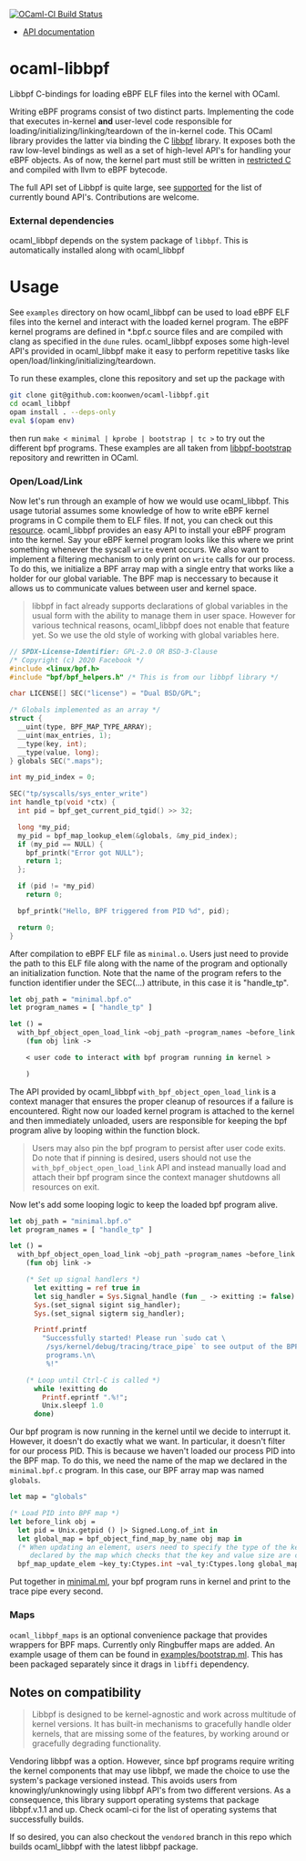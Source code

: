 [![OCaml-CI Build Status](https://img.shields.io/endpoint?url=https://ocaml.ci.dev/badge/koonwen/ocaml-libbpf/main&logo=ocaml)](https://ocaml.ci.dev/github/koonwen/ocaml-libbpf)
- [API documentation](https://ocaml-multicore.github.io/ocaml-uring/uring/index.html)

# ocaml-libbpf
Libbpf C-bindings for loading eBPF ELF files into the kernel with OCaml.

Writing eBPF programs consist of two distinct parts. Implementing the
code that executes in-kernel **and** user-level code responsible for
loading/initializing/linking/teardown of the in-kernel code. This
OCaml library provides the latter via binding the C
[libbpf](https://github.com/libbpf/libbpf) library. It exposes both
the raw low-level bindings as well as a set of high-level API's for
handling your eBPF objects. As of now, the kernel part must still be
written in [restricted
C](https://stackoverflow.com/questions/57688344/what-is-not-allowed-in-restricted-c-for-ebpf)
and compiled with llvm to eBPF bytecode.

The full API set of Libbpf is quite large, see [supported](supported.json) for the list
of currently bound API's. Contributions are welcome.

### External dependencies
ocaml\_libbpf depends on the system package of `libbpf`. This is
automatically installed along with ocaml_libbpf

# Usage
See `examples` directory on how ocaml\_libbpf can be used to load eBPF
ELF files into the kernel and interact with the loaded kernel program.
The eBPF kernel programs are defined in *.bpf.c source files and are
compiled with clang as specified in the `dune` rules. ocaml\_libbpf
exposes some high-level API's provided in ocaml\_libbpf make it easy
to perform repetitive tasks like
open/load/linking/initializing/teardown.

To run these examples, clone this repository and set up the package with
```bash
git clone git@github.com:koonwen/ocaml-libbpf.git
cd ocaml_libbpf
opam install . --deps-only
eval $(opam env)
```

then run `make < minimal | kprobe | bootstrap | tc >` to try out the
different bpf programs. These examples are all taken from
[libbpf-bootstrap](https://github.com/libbpf/libbpf-bootstrap)
repository and rewritten in OCaml.

### Open/Load/Link
Now let's run through an example of how we would use
ocaml\_libbpf. This usage tutorial assumes some knowledge of how to
write eBPF kernel programs in C compile them to ELF files. If not, you
can check out this
[resource](https://nakryiko.com/posts/libbpf-bootstrap/#the-bpf-side). ocaml\_libbpf
provides an easy API to install your eBPF program into the kernel. Say
your eBPF kernel program looks like this where we print something
whenever the syscall `write` event occurs. We also want to implement a
filtering mechanism to only print on `write` calls for our process. To
do this, we initialize a BPF array map with a single entry that works
like a holder for our global variable. The BPF map is neccessary to
because it allows us to communicate values between user and kernel
space.

> libbpf in fact already supports declarations of global variables in
> the usual form with the ability to manage them in user
> space. However for various technical reasons, ocaml\_libbpf does not
> enable that feature yet. So we use the old style of working with
> global variables here.

```c
// SPDX-License-Identifier: GPL-2.0 OR BSD-3-Clause
/* Copyright (c) 2020 Facebook */
#include <linux/bpf.h>
#include "bpf/bpf_helpers.h" /* This is from our libbpf library */

char LICENSE[] SEC("license") = "Dual BSD/GPL";

/* Globals implemented as an array */
struct {
  __uint(type, BPF_MAP_TYPE_ARRAY);
  __uint(max_entries, 1);
  __type(key, int);
  __type(value, long);
} globals SEC(".maps");

int my_pid_index = 0;

SEC("tp/syscalls/sys_enter_write")
int handle_tp(void *ctx) {
  int pid = bpf_get_current_pid_tgid() >> 32;

  long *my_pid;
  my_pid = bpf_map_lookup_elem(&globals, &my_pid_index);
  if (my_pid == NULL) {
    bpf_printk("Error got NULL");
    return 1;
  };

  if (pid != *my_pid)
    return 0;

  bpf_printk("Hello, BPF triggered from PID %d", pid);

  return 0;
}

```

After compilation to eBPF ELF file as `minimal.o`. Users just need to
provide the path to this ELF file along with the name of the program
and optionally an initialization function. Note that the name of the
program refers to the function identifier under the SEC(...)
attribute, in this case it is "handle_tp".

```ocaml
let obj_path = "minimal.bpf.o"
let program_names = [ "handle_tp" ]

let () =
  with_bpf_object_open_load_link ~obj_path ~program_names ~before_link
    (fun obj link ->

	< user code to interact with bpf program running in kernel >

	)
```

The API provided by ocaml\_libbpf `with_bpf_object_open_load_link` is
a context manager that ensures the proper cleanup of resources if a
failure is encountered. Right now our loaded kernel program is
attached to the kernel and then immediately unloaded, users are
responsible for keeping the bpf program alive by looping within the
function block.

> Users may also pin the bpf program to persist after user code
> exits. Do note that if pinning is desired, users should not use the
> `with_bpf_object_open_load_link` API and instead manually load and
> attach their bpf program since the context manager shutdowns all
> resources on exit.

Now let's add some looping logic to keep the loaded bpf program alive.

```ocaml
let obj_path = "minimal.bpf.o"
let program_names = [ "handle_tp" ]

let () =
  with_bpf_object_open_load_link ~obj_path ~program_names ~before_link
    (fun obj link ->

	(* Set up signal handlers *)
      let exitting = ref true in
      let sig_handler = Sys.Signal_handle (fun _ -> exitting := false) in
      Sys.(set_signal sigint sig_handler);
      Sys.(set_signal sigterm sig_handler);

      Printf.printf
        "Successfully started! Please run `sudo cat \
         /sys/kernel/debug/tracing/trace_pipe` to see output of the BPF \
         programs.\n\
         %!"

    (* Loop until Ctrl-C is called *)
      while !exitting do
        Printf.eprintf ".%!";
        Unix.sleepf 1.0
      done)
```

Our bpf program is now running in the kernel until we decide to
interrupt it. However, it doesn't do exactly what we want. In
particular, it doesn't filter for our process PID. This is because we
haven't loaded our process PID into the BPF map. To do this, we need
the name of the map we declared in the `minimal.bpf.c` program. In
this case, our BPF array map was named `globals`.

```ocaml
let map = "globals"

(* Load PID into BPF map *)
let before_link obj =
  let pid = Unix.getpid () |> Signed.Long.of_int in
  let global_map = bpf_object_find_map_by_name obj map in
  (* When updating an element, users need to specify the type of the key and value
     declared by the map which checks that the key and value size are consistent. *)
  bpf_map_update_elem ~key_ty:Ctypes.int ~val_ty:Ctypes.long global_map 0 pid
```

Put together in [minimal.ml](./examples/minimal.ml), your bpf program
runs in kernel and print to the trace pipe every second.

### Maps
`ocaml_libbpf_maps` is an optional convenience package that provides
wrappers for BPF maps. Currently only Ringbuffer maps are added. An
example usage of them can be found in
[examples/bootstrap.ml](./examples/bootstrap.ml). This has been
packaged separately since it drags in `libffi` dependency.

## Notes on compatibility
> Libbpf is designed to be kernel-agnostic and work across multitude
> of kernel versions. It has built-in mechanisms to gracefully handle
> older kernels, that are missing some of the features, by working
> around or gracefully degrading functionality.

Vendoring libbpf was a option. However, since bpf programs require
writing the kernel components that may use libbpf, we made the choice
to use the system's package versioned instead. This avoids users from
knowingly/unknowingly using libbpf API's from two different
versions. As a consequence, this library support operating systems
that package libbpf.v.1.1 and up. Check ocaml-ci for the list of
operating systems that successfully builds.

If so desired, you can also checkout the `vendored` branch in this
repo which builds ocaml_libbpf with the latest libbpf package.
